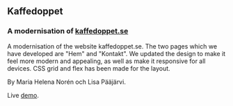 ## Kaffedoppet 
### A modernisation of [kaffedoppet.se](https://www.kaffedoppet.se)

A modernisation of the website kaffedoppet.se. The two pages which we have developed are "Hem" and "Kontakt". We updated the design to make it feel more modern and appealing, as well as make it responsive for all devices. CSS grid and flex has been made for the layout.

By Maria Helena Norén och Lisa Pääjärvi.

Live [demo]().